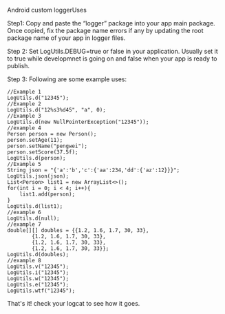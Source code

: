 Android custom loggerUses

Step1: Copy and paste the “logger” package into your app main package. Once copied, fix the package name errors if any by updating the root package name of your app in logger files.

Step 2: Set LogUtils.DEBUG=true or false in your application. Usually set it to true while developmnet is going on and false when your app is ready to publish.

Step 3: Following are some example uses:

    //Example 1
    LogUtils.d("12345");
    //Example 2
    LogUtils.d("12%s3%d45", "a", 0);
    //Example 3
    LogUtils.d(new NullPointerException("12345"));
    //example 4
    Person person = new Person();
    person.setAge(11);
    person.setName("pengwei");
    person.setScore(37.5f);
    LogUtils.d(person);
    //Example 5
    String json = "{'a':'b','c':{'aa':234,'dd':{'az':12}}}";
    LogUtils.json(json);
    List<Person> list1 = new ArrayList<>();
    for(int i = 0; i < 4; i++){
        list1.add(person);
    }
    LogUtils.d(list1);
    //example 6
    LogUtils.d(null);
    //example 7
    double[][] doubles = {{1.2, 1.6, 1.7, 30, 33},
            {1.2, 1.6, 1.7, 30, 33},
            {1.2, 1.6, 1.7, 30, 33},
            {1.2, 1.6, 1.7, 30, 33}};
    LogUtils.d(doubles);
    //example 8
    LogUtils.v("12345");
    LogUtils.i("12345");
    LogUtils.w("12345");
    LogUtils.e("12345");
    LogUtils.wtf("12345");

That's it! check your logcat to see how it goes.